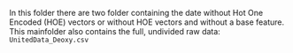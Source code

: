  In this folder there are two folder containing the date without Hot One Encoded (HOE) vectors or without HOE vectors and without a base feature.
This mainfolder also contains the full, undivided raw data:  ```UnitedData_Deoxy.csv```
